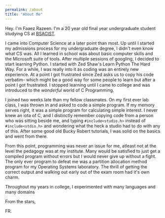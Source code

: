 ```yaml
---
permalink: /about
title: "About Me"
---
```


<style>
  .center-image{
      margin: 0 auto;
      display: block;
  }
</style>

Hey. I'm Faaez Razeen. I'm a 20 year old final year undergraduate student studying CS at [BSACIST](https://crescent.education). 

I came into Computer Science at a later point than most. Up until I started my admissions process for my undergraduate degree, I didn't even know what CS was. All I learned in school was about basic computer skills and the Microsoft suite of tools. After multiple sessions of googling, I decided to start learning Python. I started with Zed Shaw's Learn Python The Hard Way. For a while, I was really into it as coding was an entirely new experience. At a point I got frustrated since Zed asks us to copy his code verbatim- which might be a good way for some people to learn but after a point I got frustrated.  I stopped learning until I came to college and was introduced to the *wonderful* world of C Programming.

I joined two weeks late than my fellow classmates. On my first ever lab class, I was thrown in and asked to code a simple program. If my memory serves right, it was a simple program for calculating simple interest. I never knew an iota of C, and I distinctly remember copying code from a person who was sitting beside me, and typing `#include<studio.h>` instead of `#include<stdio.h>` and wondering what the heck a studio had to do with any of this. After some good old Bucky Robert tutorials, I was solid on the basics and went from there. 

From this point, programming was never an issue for me, atleast not at the level the pedagogy was at my institute. Many would be satisfied to just get a compiled program without errors but I would never give up without a fight. The only ever program to defeat me was a partition allocation method program for my Operating Systems laboratory. The thrill of getting the correct output and walking out early out of the exam room had it's own charm.

Throughout my years in college, I experimented with many languages and many domains



From the stars, 

FR. 

